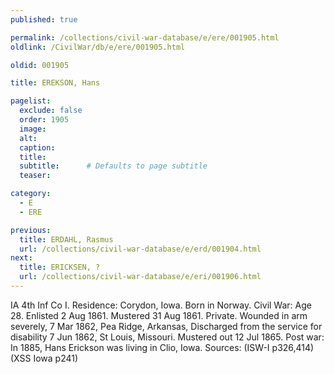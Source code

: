 ```yaml
---
published: true

permalink: /collections/civil-war-database/e/ere/001905.html
oldlink: /CivilWar/db/e/ere/001905.html

oldid: 001905

title: EREKSON, Hans

pagelist:
  exclude: false
  order: 1905
  image: 
  alt:
  caption:
  title:
  subtitle:      # Defaults to page subtitle
  teaser:

category: 
  - E 
  - ERE

previous:
  title: ERDAHL, Rasmus
  url: /collections/civil-war-database/e/erd/001904.html  
next:
  title: ERICKSEN, ?
  url: /collections/civil-war-database/e/eri/001906.html   
---
```

IA 4th Inf Co I. Residence: Corydon, Iowa. Born in Norway. Civil War: Age 28. Enlisted 2 Aug 1861. Mustered 31 Aug 1861. Private. Wounded in arm severely, 7 Mar 1862, Pea Ridge, Arkansas, Discharged from the service for disability 7 Jun 1862, St Louis, Missouri. Mustered out 12 Jul 1865. Post war: In 1885, Hans Erickson was living in Clio, Iowa. Sources: (ISW-I p326,414) (XSS Iowa p241)